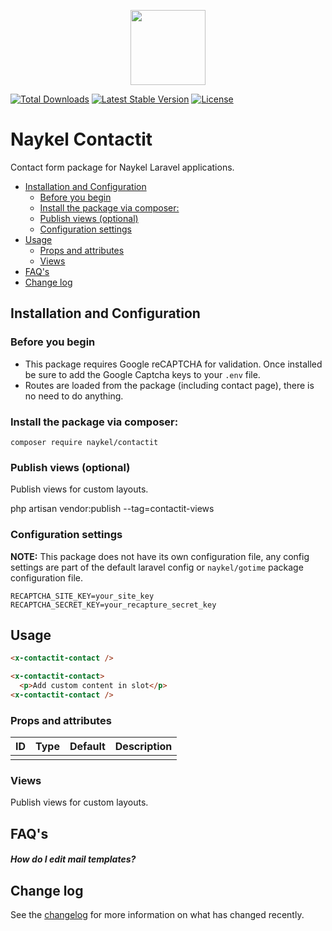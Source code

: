 <p align="center"><a href="https://naykel.com.au" target="_blank"><img src="https://avatars0.githubusercontent.com/u/32632005?s=460&u=d1df6f6e0bf29668f8a4845271e9be8c9b96ed83&v=4" width="120"></a></p>

<a href="https://packagist.org/packages/naykel/contactit"><img src="https://img.shields.io/packagist/dt/naykel/contactit" alt="Total Downloads"></a>
<a href="https://packagist.org/packages/naykel/contactit"><img src="https://img.shields.io/packagist/v/naykel/contactit" alt="Latest Stable Version"></a>
<a href="https://packagist.org/packages/naykel/contactit"><img src="https://img.shields.io/packagist/l/naykel/contactit" alt="License"></a>

# Naykel Contactit

Contact form package for Naykel Laravel applications.

- [Installation and Configuration](#installation-and-configuration)
  - [Before you begin](#before-you-begin)
  - [Install the package via composer:](#install-the-package-via-composer)
  - [Publish views (optional)](#publish-views-optional)
  - [Configuration settings](#configuration-settings)
- [Usage](#usage)
  - [Props and attributes](#props-and-attributes)
  - [Views](#views)
- [FAQ's](#faqs)
- [Change log](#change-log)
  
## Installation and Configuration

### Before you begin

- This package requires Google reCAPTCHA for validation. Once installed be sure to add the Google Captcha keys to your `.env` file.
- Routes are loaded from the package (including contact page), there is no need to do anything.

### Install the package via composer:

    composer require naykel/contactit

### Publish views (optional)
  
Publish views for custom layouts.

  php artisan vendor:publish --tag=contactit-views


### Configuration settings

**NOTE:** This package does not have its own configuration file, any config settings are part of the default laravel config or `naykel/gotime` package configuration file.

    RECAPTCHA_SITE_KEY=your_site_key
    RECAPTCHA_SECRET_KEY=your_recapture_secret_key

## Usage

``` html
<x-contactit-contact />

<x-contactit-contact> 
  <p>Add custom content in slot</p>
<x-contactit-contact />
```

### Props and attributes

| ID  | Type | Default | Description |
| --- | ---- | ------- | ----------- |
|     |      |         |             |

### Views

Publish views for custom layouts.

## FAQ's

##### How do I edit mail templates?





## Change log

See the [changelog](changelog.md) for more information on what has changed recently.

[link-author]: https://github.com/naykel76
[link-email]: nathan@naykel.com.au

